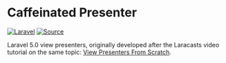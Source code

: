 Caffeinated Presenter
=====================
[![Laravel](https://img.shields.io/badge/Laravel-5.0-orange.svg?style=flat-square)](http://laravel.com)
[![Source](http://img.shields.io/badge/source-caffeinated/presenter-blue.svg?style=flat-square)](https://github.com/caffeinated/presenter)

Laravel 5.0 view presenters, originally developed after the Laracasts video tutorial on the same topic: [View Presenters From Scratch](https://laracasts.com/lessons/view-presenters-from-scratch).

